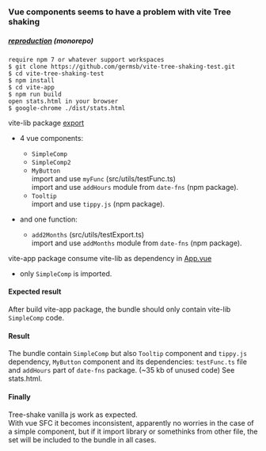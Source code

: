 ### Vue components seems to have a problem with vite Tree shaking


##### [reproduction](https://github.com/germsb/vite-tree-shaking-test) (monorepo)



```console
require npm 7 or whatever support workspaces
$ git clone https://github.com/germsb/vite-tree-shaking-test.git
$ cd vite-tree-shaking-test
$ npm install
$ cd vite-app
$ npm run build 
open stats.html in your browser
$ google-chrome ./dist/stats.html
```

  vite-lib package [export](https://github.com/germsb/vite-tree-shaking-test/blob/master/vite-lib/src/exports.ts) 
 * 4 vue components:  
   * `SimpleComp`  
   * `SimpleComp2`
   * `MyButton`   
    import and use `myFunc` (src/utils/testFunc.ts)  
    import and use `addHours` module from `date-fns` (npm package).
   * `Tooltip`   
    import and use `tippy.js` (npm package).  


* and one function: 
   * `add2Months` (src/utils/testExport.ts)  
    import and use `addMonths` module from `date-fns` (npm package).

 
vite-app package consume vite-lib as dependency in [App.vue](https://github.com/germsb/vite-tree-shaking-test/blob/master/vite-app/src/App.vue)
* only `SimpleComp` is imported.
 
 

#### Expected result  
After build vite-app package, the bundle should only contain vite-lib `SimpleComp` code.

#### Result
The bundle contain `SimpleComp` but also `Tooltip` component and `tippy.js` dependency, `MyButton` component and its dependencies: `testFunc.ts` file and `addHours` part of `date-fns` package. (~35 kb of unused code) See stats.html.

#### Finally
Tree-shake vanilla js work as expected.  
With vue SFC it becomes inconsistent, apparently no worries in the case of a simple component, but if it import library or somethinks from other file, the set will be included to the bundle in all cases.